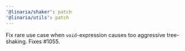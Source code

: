 ```yaml
---
'@linaria/shaker': patch
'@linaria/utils': patch
---
```


Fix rare use case when `void`-expression causes too aggressive tree-shaking. Fixes #1055.
